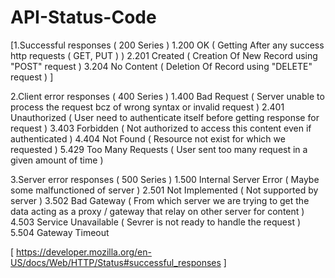 # API-Status-Code

[1.Successful responses ( 200 Series )
   1.200 OK ( Getting After any success http requests ( GET, PUT ) )
   2.201 Created  ( Creation Of New Record using "POST" request )
   3.204 No Content ( Deletion Of Record using "DELETE" request ) ]
   
2.Client error responses ( 400 Series )
   1.400 Bad Request ( Server unable to process the request bcz of wrong syntax or invalid request )
   2.401 Unauthorized ( User need to authenticate itself before getting response for request )
   3.403 Forbidden ( Not authorized to access this content even if authenticated )
   4.404 Not Found ( Resource not exist for which we requested )
   5.429 Too Many Requests ( User sent too many request in a given amount of time )
  
3.Server error responses ( 500 Series )
   1.500 Internal Server Error ( Maybe some malfunctioned of server )
   2.501 Not Implemented ( Not supported by server )
   3.502 Bad Gateway ( From which server we are trying to get the data acting as a proxy / gateway that relay on other server for content )
   4.503 Service Unavailable ( Sevrer is not ready to handle the request )
   5.504 Gateway Timeout
   
   
[  https://developer.mozilla.org/en-US/docs/Web/HTTP/Status#successful_responses  ]
